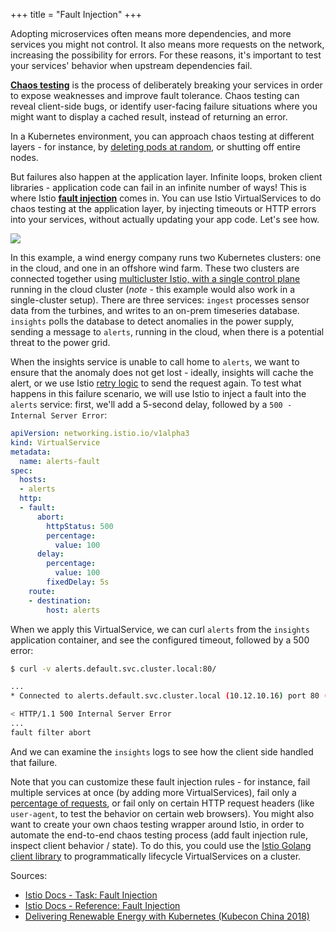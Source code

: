 +++
title = "Fault Injection"
+++

Adopting microservices often means more dependencies, and more services you might not control. It also means more requests on the network, increasing the possibility for errors. For these reasons, it's important to test your services' behavior when upstream dependencies fail.

**[Chaos testing](https://en.wikipedia.org/wiki/Chaos_engineering)** is the process of deliberately breaking your services in order to expose weaknesses and improve fault tolerance. Chaos testing can reveal client-side bugs, or identify user-facing failure situations where you might want to display a cached result, instead of returning an error.

In a Kubernetes environment, you can approach chaos testing at different layers - for instance, by [deleting pods at random](https://github.com/asobti/kube-monkey#kube-monkey--), or shutting off entire nodes.

But failures also happen at the application layer. Infinite loops, broken client libraries - application code can fail in an infinite number of ways! This is where Istio **[fault injection](https://istio.io/docs/concepts/traffic-management/#fault-injection)** comes in. You can use Istio VirtualServices to do chaos testing at the application layer, by injecting timeouts or HTTP errors into your services, without actually updating your app code. Let's see how.

![](/images/fault-injection.png)


In this example, a wind energy company runs two Kubernetes clusters: one in the cloud, and one in an offshore wind farm. These two clusters are connected together using [multicluster Istio, with a single control plane](https://istio.io/docs/setup/install/multicluster/shared-gateways/) running in the cloud cluster (*note* - this example would also work in a single-cluster setup). There are three services: `ingest` processes sensor data from the turbines, and writes to an on-prem timeseries database. `insights` polls the database to detect anomalies in the power supply, sending a message to `alerts`, running in the cloud, when there is a potential threat to the power grid.

When the insights service is unable to call home to `alerts`, we want to ensure that the anomaly does not get lost - ideally, insights will cache the alert, or we use Istio [retry logic](/retry) to send the request again. To test what happens in this failure scenario, we will use Istio to inject a fault into the `alerts` service: first, we'll add a 5-second delay, followed by a `500 - Internal Server Error`:

```YAML
apiVersion: networking.istio.io/v1alpha3
kind: VirtualService
metadata:
  name: alerts-fault
spec:
  hosts:
  - alerts
  http:
  - fault:
      abort:
        httpStatus: 500
        percentage:
          value: 100
      delay:
        percentage:
          value: 100
        fixedDelay: 5s
    route:
    - destination:
        host: alerts
```

When we apply this VirtualService, we can curl `alerts` from the `insights` application container, and see the configured timeout, followed by a 500 error:

```bash
$ curl -v alerts.default.svc.cluster.local:80/

...
* Connected to alerts.default.svc.cluster.local (10.12.10.16) port 80 (#0)

< HTTP/1.1 500 Internal Server Error
...
fault filter abort
```

And we can examine the `insights` logs to see how the client side handled that failure.

Note that you can customize these fault injection rules - for instance, fail multiple services at once (by adding more VirtualServices), fail only a [percentage of requests](https://istio.io/docs/reference/config/networking/virtual-service/#HTTPFaultInjection-Abort), or fail only on certain HTTP request headers (like `user-agent`, to test the behavior on certain web browsers).
You might also want to create your own chaos testing wrapper around Istio, in order to automate the end-to-end chaos testing process (add fault injection rule, inspect client behavior / state). To do this, you could use the [Istio Golang client library](https://github.com/istio/client-go) to programmatically lifecycle VirtualServices on a cluster.


Sources:

- [Istio Docs - Task: Fault Injection](https://istio.io/docs/tasks/traffic-management/fault-injection/)
- [Istio Docs - Reference: Fault Injection](https://istio.io/docs/reference/config/networking/virtual-service/#HTTPFaultInjection)
- [Delivering Renewable Energy with
Kubernetes (Kubecon China 2018)](https://static.sched.com/hosted_files/kccncchina2018english/18/ShengLiang-En.pdf)
